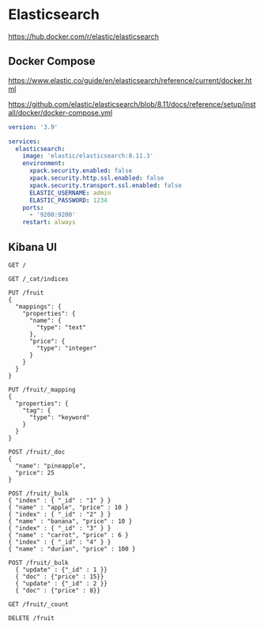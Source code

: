 # Elasticsearch

https://hub.docker.com/r/elastic/elasticsearch

## Docker Compose

https://www.elastic.co/guide/en/elasticsearch/reference/current/docker.html

https://github.com/elastic/elasticsearch/blob/8.11/docs/reference/setup/install/docker/docker-compose.yml

```yaml
version: '3.9'

services:
  elasticsearch:
    image: 'elastic/elasticsearch:8.11.3'
    environment:
      xpack.security.enabled: false
      xpack.security.http.ssl.enabled: false
      xpack.security.transport.ssl.enabled: false
      ELASTIC_USERNAME: admin
      ELASTIC_PASSWORD: 1234
    ports:
      - '9200:9200'
    restart: always
```


## Kibana UI

```shell
GET /
```

```shell
GET /_cat/indices
```

```shell
PUT /fruit
{
  "mappings": {
    "properties": {
      "name": {
        "type": "text"
      },
      "price": {
        "type": "integer"
      }
    }
  }
}
```

```shell
PUT /fruit/_mapping
{
  "properties": {
    "tag": {
      "type": "keyword"
    }
  }
}
```

```shell
POST /fruit/_doc
{
  "name": "pineapple",
  "price": 25
}
```

```shell
POST /fruit/_bulk
{ "index" : { "_id" : "1" } }
{ "name" : "apple", "price" : 10 }
{ "index" : { "_id" : "2" } }
{ "name" : "banana", "price" : 10 }
{ "index" : { "_id" : "3" } }
{ "name" : "carrot", "price" : 6 }
{ "index" : { "_id" : "4" } }
{ "name" : "durian", "price" : 100 }
```

```shell
POST /fruit/_bulk
  { "update" : {"_id" : 1 }}
  { "doc" : {"price" : 15}}
  { "update" : {"_id" : 2 }}
  { "doc" : {"price" : 8}}
```

```shell
GET /fruit/_count
```

```shell
DELETE /fruit
```
